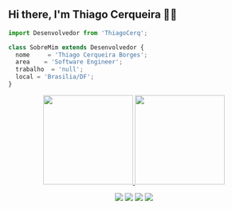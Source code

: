 
<!--
**Thiago-Cerq/Thiago-Cerq** is a ✨ _special_ ✨ repository because its `README.md` (this file) appears on your GitHub profile.

Here are some ideas to get you started:

- 🔭 I’m currently working on ...
- 🌱 I’m currently learning ...
- 👯 I’m looking to collaborate on ...
- 🤔 I’m looking for help with ...
- 💬 Ask me about ...
- 📫 How to reach me: ...
- 😄 Pronouns: ...
- ⚡ Fun fact: ...
-->
## Hi there, I'm Thiago Cerqueira 👋:call_me_hand:


```js
import Desenvolvedor from 'ThiagoCerq';

class SobreMim extends Desenvolvedor {
  nome     = 'Thiago Cerqueira Borges';
  area    = 'Software Engineer';
  trabalho  = 'null';
  local = 'Brasilia/DF';
}

```

<div align="center">
  <a href="https://github.com/Thiago-Cerq">
  <img height="180em" src="https://github-readme-stats.vercel.app/api?username=Thiago-Cerq&show_icons=true&theme=dracula&include_all_commits=true&count_private=true"/>
  <img height="180em" src="https://github-readme-stats.vercel.app/api/top-langs/?username=Thiago-Cerq&layout=compact&langs_count=7&theme=dracula"/>
</div>

</p>  
<div align="center">
  <a href="https://www.instagram.com/thiagocerq/" target="_blank"><img src="https://img.shields.io/badge/-Instagram-%23E4405F?style=for-the-badge&logo=instagram&logoColor=white" target="_blank"></a>
  <a href = "mailto:contatorafaballerini@gmail.com"><img src="https://img.shields.io/badge/-Gmail-%23333?style=for-the-badge&logo=gmail&logoColor=white" target="_blank"></a>
  <a href="https://www.linkedin.com/in/thiago-cerqueira-933ab9239/" target="_blank"><img src="https://img.shields.io/badge/-LinkedIn-%230077B5?style=for-the-badge&logo=linkedin&logoColor=white" target="_blank"></a> 
  <a href="https://t.me/ThiagoCerqueira" target="_blank"><img src="https://img.shields.io/badge/Telegram-2CA5E0?style=for-the-badge&logo=telegram&logoColor=white" target="_blank"></a> 
 

 
 
</div>
